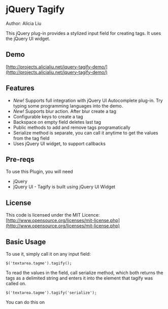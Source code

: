 jQuery Tagify
=============
Author: Alicia Liu

This jQuery plug-in provides a stylized input field for creating tags. It uses the jQuery UI widget.

Demo
----
[http://projects.alicialiu.net/jquery-tagify-demo/](http://projects.alicialiu.net/jquery-tagify-demo/)

Features
--------
* _New!_ Supports full integration with jQuery UI Autocomplete plug-in. Try typing some programming languages into the demo.
* _New!_ Supports blur action. After blur create a tag
* Configurable keys to create a tag
* Backspace on empty field deletes last tag
* Public methods to add and remove tags programatically
* Serialize method is separate, you can call it anytime to get the values from the tag field
* Uses jQuery UI widget, to support callbacks

Pre-reqs
--------
To use this Plugin, you will need

* jQuery
* jQuery UI - Tagify is built using jQuery UI Widget

License
-------
This code is licensed under the MIT Licence: [http://www.opensource.org/licenses/mit-license.php](http://www.opensource.org/licenses/mit-license.php)


Basic Usage
-----------
To use it, simply call it on any input field:

    $('textarea.tagme').tagify();

To read the values in the field, call serialize method, which both returns the tags as a delimited string and enters it into the element that tagify was called on.

    $('textarea.tagme').tagify('serialize');

You can do this on